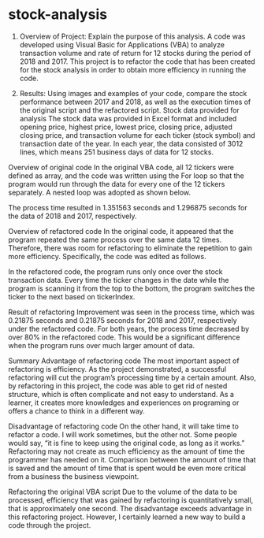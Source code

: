 # stock-analysis
1.	Overview of Project: Explain the purpose of this analysis.
A code was developed using Visual Basic for Applications (VBA) to analyze transaction volume and rate of return for 12 stocks during the period of 2018 and 2017. This project is to refactor the code that has been created for the stock analysis in order to obtain more efficiency in running the code. 

2.	Results: Using images and examples of your code, compare the stock performance between 2017 and 2018, as well as the execution times of the original script and the refactored script.
Stock data provided for analysis
The stock data was provided in Excel format and included opening price, highest price, lowest price, closing price, adjusted closing price, and transaction volume for each ticker (stock symbol) and transaction date of the year. In each year, the data consisted of 3012 lines, which means 251 business days of data for 12 stocks.

Overview of original code
In the original VBA code, all 12 tickers were defined as array, and the code was written using the For loop so that the program would run through the data for every one of the 12 tickers separately. A nested loop was adopted as shown below.



The process time resulted in 1.351563 seconds and 1.296875 seconds for the data of 2018 and 2017, respectively.

Overview of refactored code
In the original code, it appeared that the program repeated the same process over the same data 12 times. Therefore, there was room for refactoring to eliminate the repetition to gain more efficiency. Specifically, the code was edited as follows.


In the refactored code, the program runs only once over the stock transaction data. Every time the ticker changes in the date while the program is scanning it from the top to the bottom, the program switches the ticker to the next based on tickerIndex.


Result of refactoring
Improvement was seen in the process time, which was 0.21875 seconds and 0.21875 seconds for 2018 and 2017, respectively under the refactored code. For both years, the process time decreased by over 80% in the refactored code. This would be a significant difference when the program runs over much larger amount of data.

Summary
Advantage of refactoring code
The most important aspect of refactoring is efficiency. As the project demonstrated, a successful refactoring will cut the program’s processing time by a certain amount. Also, by refactoring in this project, the code was able to get rid of nested structure, which is often complicate and not easy to understand.
As a learner, it creates more knowledges and experiences on programing or offers a chance to think in a different way.

Disadvantage of refactoring code
On the other hand, it will take time to refactor a code. I will work sometimes, but the other not. Some people would say, “it is fine to keep using the original code, as long as it works.” Refactoring may not create as much efficiency as the amount of time the programmer has needed on it. Comparison between the amount of time that is saved and the amount of time that is spent would be even more critical from a business the business viewpoint.

Refactoring the original VBA script
Due to the volume of the data to be processed, efficiency that was gained by refactoring is quantitatively small, that is approximately one second. The disadvantage exceeds advantage in this refactoring project. However, I certainly learned a new way to build a code through the project.
